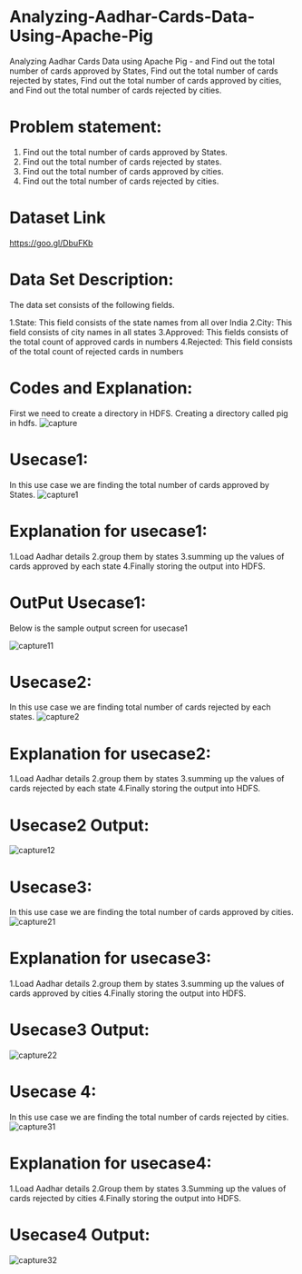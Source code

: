 # Analyzing-Aadhar-Cards-Data-Using-Apache-Pig
Analyzing Aadhar Cards Data using Apache Pig - and Find out the total number of cards approved by States, Find out the total number of cards rejected by states, Find out the total number of cards approved by cities, and Find out the total number of cards rejected by cities.
# Problem statement:
1. Find out the total number of cards approved by States.
2. Find out the total number of cards rejected by states.
3. Find out the total number of cards approved by cities.
4. Find out the total number of cards rejected by cities.

# Dataset Link
https://goo.gl/DbuFKb

# Data Set Description:
The data set consists of the following fields.

1.State: This field consists of the state names from all over India
2.City: This field consists of city names in all states
3.Approved: This fields consists of the total count of approved cards in numbers
4.Rejected: This field consists of the total count of rejected cards in numbers

# Codes and Explanation:
First we need to create a directory in HDFS. Creating a directory called pig in hdfs.
![capture](https://user-images.githubusercontent.com/26787806/51824122-6eabb200-2307-11e9-8306-10672bd896a0.PNG)

# Usecase1:
In this use case we are finding the total number of cards approved by States.
![capture1](https://user-images.githubusercontent.com/26787806/51827032-73c02f80-230e-11e9-94ae-8f77d74760a6.PNG)
# Explanation for usecase1:
1.Load Aadhar details
2.group them by states
3.summing up the values of cards approved by each state
4.Finally storing the output into HDFS.

# OutPut Usecase1:
Below is the sample output screen for usecase1

![capture11](https://user-images.githubusercontent.com/26787806/51827067-8aff1d00-230e-11e9-8dd0-7ccf965be9c1.PNG)

# Usecase2:
In this use case we are finding total number of cards rejected by each states.
![capture2](https://user-images.githubusercontent.com/26787806/51828388-7ec88f00-2311-11e9-9119-5a783b6fc8a4.PNG)
# Explanation for usecase2:
1.Load Aadhar details
2.group them by states
3.summing up the values of cards rejected by each state
4.Finally storing the output into HDFS.

# Usecase2 Output:

![capture12](https://user-images.githubusercontent.com/26787806/51828417-90119b80-2311-11e9-9273-f25fb411fcda.PNG)

# Usecase3:
In this use case we are finding the total number of cards approved by cities.
![capture21](https://user-images.githubusercontent.com/26787806/51828460-a881b600-2311-11e9-8cda-6fe56ab622ee.PNG)
# Explanation for usecase3:
1.Load Aadhar details
2.group them by states
3.summing up the values of cards approved by cities
4.Finally storing the output into HDFS.

# Usecase3 Output:
![capture22](https://user-images.githubusercontent.com/26787806/51828491-b3d4e180-2311-11e9-9cb6-8bb646a2915e.PNG)

# Usecase 4:
In this use case we are finding the total number of cards rejected by cities.
![capture31](https://user-images.githubusercontent.com/26787806/51828526-c3ecc100-2311-11e9-95c8-1adfe1f32779.PNG)
# Explanation for usecase4:
1.Load Aadhar details
2.Group them by states
3.Summing up the values of cards rejected by cities
4.Finally storing the output into HDFS.

# Usecase4 Output:
![capture32](https://user-images.githubusercontent.com/26787806/51828553-d2d37380-2311-11e9-92a4-497a11ce3cd6.PNG)


